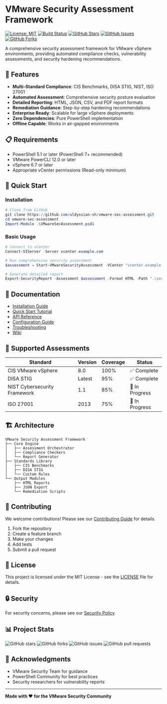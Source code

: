 # VMware Security Assessment Framework

[![License: MIT](https://img.shields.io/badge/License-MIT-yellow.svg?style=flat-square)](https://opensource.org/licenses/MIT)
[![Build Status](https://img.shields.io/github/actions/workflow/status/uldyssian-sh/vmware-sec-assessment/ci.yml?branch=main&style=flat-square)](https://github.com/uldyssian-sh/vmware-sec-assessment/actions)
[![GitHub Stars](https://img.shields.io/github/stars/uldyssian-sh/vmware-sec-assessment?style=flat-square)](https://github.com/uldyssian-sh/vmware-sec-assessment/stargazers)
[![GitHub Issues](https://img.shields.io/github/issues/uldyssian-sh/vmware-sec-assessment?style=flat-square)](https://github.com/uldyssian-sh/vmware-sec-assessment/issues)
[![GitHub Forks](https://img.shields.io/github/forks/uldyssian-sh/vmware-sec-assessment?style=flat-square)](https://github.com/uldyssian-sh/vmware-sec-assessment/network)

A comprehensive security assessment framework for VMware vSphere environments, providing automated compliance checks, vulnerability assessments, and security hardening recommendations.

## 🚀 Features

- **Multi-Standard Compliance**: CIS Benchmarks, DISA STIG, NIST, ISO 27001
- **Automated Assessment**: Comprehensive security posture evaluation
- **Detailed Reporting**: HTML, JSON, CSV, and PDF report formats
- **Remediation Guidance**: Step-by-step hardening recommendations
- **Enterprise Ready**: Scalable for large vSphere deployments
- **Zero Dependencies**: Pure PowerShell implementation
- **Offline Capable**: Works in air-gapped environments

## 📋 Requirements

- PowerShell 5.1 or later (PowerShell 7+ recommended)
- VMware PowerCLI 12.0 or later
- vSphere 6.7 or later
- Appropriate vCenter permissions (Read-only minimum)

## 🔧 Quick Start

### Installation

```powershell
# Clone from GitHub
git clone https://github.com/uldyssian-sh/vmware-sec-assessment.git
cd vmware-sec-assessment
Import-Module .\VMwareSecAssessment.psd1
```

### Basic Usage

```powershell
# Connect to vCenter
Connect-VIServer -Server vcenter.example.com

# Run comprehensive security assessment
$assessment = Start-VMwareSecurityAssessment -VCenter "vcenter.example.com" -Standard "CIS"

# Generate detailed report
Export-SecurityReport -Assessment $assessment -Format HTML -Path ".\security-report.html"
```

## 📖 Documentation

- [Installation Guide](docs/INSTALLATION.md)
- [Quick Start Tutorial](docs/QUICK_START.md)
- [API Reference](docs/API.md)
- [Configuration Guide](docs/CONFIGURATION.md)
- [Troubleshooting](docs/TROUBLESHOOTING.md)
- [Wiki](https://github.com/uldyssian-sh/vmware-sec-assessment/wiki)

## 🎯 Supported Assessments

| Standard | Version | Coverage | Status |
|----------|---------|----------|--------|
| CIS VMware vSphere | 8.0 | 100% | ✅ Complete |
| DISA STIG | Latest | 95% | ✅ Complete |
| NIST Cybersecurity Framework | 1.1 | 85% | 🔄 In Progress |
| ISO 27001 | 2013 | 75% | 🔄 In Progress |

## 🏗️ Architecture

```
VMware Security Assessment Framework
├── Core Engine
│   ├── Assessment Orchestrator
│   ├── Compliance Checkers
│   └── Report Generator
├── Standards Library
│   ├── CIS Benchmarks
│   ├── DISA STIG
│   └── Custom Rules
└── Output Modules
    ├── HTML Reports
    ├── JSON Export
    └── Remediation Scripts
```

## 🤝 Contributing

We welcome contributions! Please see our [Contributing Guide](CONTRIBUTING.md) for details.

1. Fork the repository
2. Create a feature branch
3. Make your changes
4. Add tests
5. Submit a pull request

## 📄 License

This project is licensed under the MIT License - see the [LICENSE](LICENSE) file for details.

## 🔒 Security

For security concerns, please see our [Security Policy](SECURITY.md).

## 📊 Project Stats

![GitHub stars](https://img.shields.io/github/stars/uldyssian-sh/vmware-sec-assessment?style=social)
![GitHub forks](https://img.shields.io/github/forks/uldyssian-sh/vmware-sec-assessment?style=social)
![GitHub issues](https://img.shields.io/github/issues/uldyssian-sh/vmware-sec-assessment)
![GitHub pull requests](https://img.shields.io/github/issues-pr/uldyssian-sh/vmware-sec-assessment)

## 🙏 Acknowledgments

- VMware Security Team for guidance
- PowerShell Community for best practices
- Security researchers for vulnerability reports

---

**Made with ❤️ for the VMware Security Community**